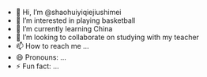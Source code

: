 - 👋 Hi, I’m @shaohuiyiqiejiushimei
- 👀 I’m interested in playing basketball
- 🌱 I’m currently learning China
- 💞️ I’m looking to collaborate on studying with my teacher
- 📫 How to reach me ...
- 😄 Pronouns: ...
- ⚡ Fun fact: ...

<!---
shaohuiyiqiejiushimei/shaohuiyiqiejiushimei is a ✨ special ✨ repository because its `README.md` (this file) appears on your GitHub profile.
You can click the Preview link to take a look at your changes.
--->
